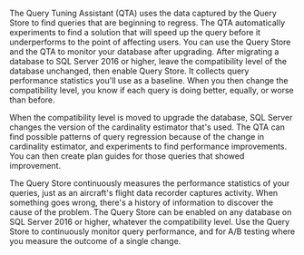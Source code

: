The Query Tuning Assistant (QTA) uses the data captured by the Query Store to find queries 
that are beginning to regress. 
The QTA automatically experiments to find a solution that will speed up the query before 
it underperforms to the point of affecting users. 
You can use the Query Store and the QTA to monitor your database after upgrading. 
After migrating a database to SQL Server 2016 or higher, leave the compatibility level 
of the database unchanged, then enable Query Store. 
It collects query performance statistics you'll use as a baseline. When you then change 
the compatibility level, you know if each query is doing better, equally, or worse than before.

When the compatibility level is moved to upgrade the database, SQL Server changes the version of the cardinality estimator that's used. The QTA can find possible patterns of query regression because of the change in cardinality estimator, and experiments to find performance improvements. You can then create plan guides for those queries that showed improvement.

The Query Store continuously measures the performance statistics of your queries, just as an aircraft's flight data recorder captures activity. When something goes wrong, there's a history of information to discover the cause of the problem. The Query Store can be enabled on any database on SQL Server 2016 or higher, whatever the compatibility level. Use the Query Store to continuously monitor query performance, and for A/B testing where you measure the outcome of a single change.
